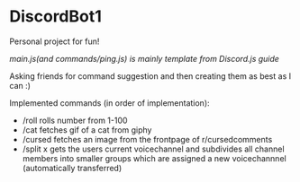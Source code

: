 # DiscordBot1

Personal project for fun!

*main.js(and commands/ping.js) is mainly template from Discord.js guide*

Asking friends for command suggestion and then creating them as best as I can :)

Implemented commands (in order of implementation):
  - /roll rolls number from 1-100
  - /cat fetches gif of a cat from giphy
  - /cursed fetches an image from the frontpage of r/cursedcomments
  - /split x gets the users current voicechannel and subdivides all channel members into smaller groups which are assigned a new voicechannnel (automatically transferred)
  
